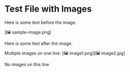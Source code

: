 # Test File with Images

Here is some text before the image.

[🖼 sample-image.png]

Here is some text after the image.

Multiple images on one line: [🖼 image1.png][🖼 image2.jpg]

No images on this line 